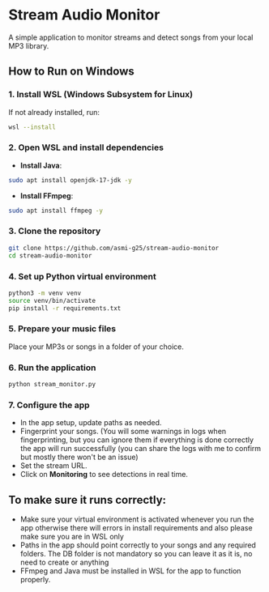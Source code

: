 
# Stream Audio Monitor

A simple application to monitor streams and detect songs from your local MP3 library.

## How to Run on Windows

### 1. Install WSL (Windows Subsystem for Linux)
If not already installed, run:

```bash
wsl --install
```

### 2. Open WSL and install dependencies
- **Install Java**:

```bash
sudo apt install openjdk-17-jdk -y
```

- **Install FFmpeg**:

```bash
sudo apt install ffmpeg -y
```

### 3. Clone the repository

```bash
git clone https://github.com/asmi-g25/stream-audio-monitor
cd stream-audio-monitor
```

### 4. Set up Python virtual environment

```bash
python3 -m venv venv
source venv/bin/activate
pip install -r requirements.txt
```

### 5. Prepare your music files
Place your MP3s or songs in a folder of your choice.

### 6. Run the application

```bash
python stream_monitor.py
```

### 7. Configure the app
- In the app setup, update paths as needed.  
- Fingerprint your songs.  (You will some warnings in logs when fingerprinting, but you can ignore them if everything is done correctly the app will run successfully (you can share the logs with me to confirm but mostly there won't be an issue)
- Set the stream URL.  
- Click on **Monitoring** to see detections in real time.

## To make sure it runs correctly:
- Make sure your virtual environment is activated whenever you run the app otherwise there will errors in install requirements and also please make sure you are in WSL only 
- Paths in the app should point correctly to your songs and any required folders. The DB folder is not mandatory so you can leave it as it is, no need to create or anything  
- FFmpeg and Java must be installed in WSL for the app to function properly.
